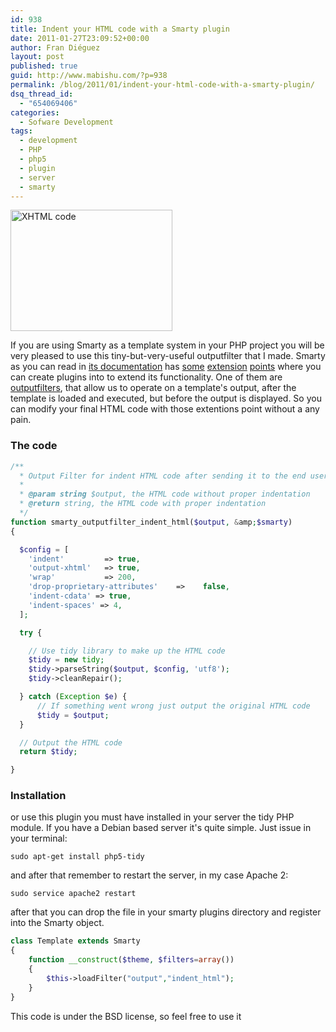 ```yaml
---
id: 938
title: Indent your HTML code with a Smarty plugin
date: 2011-01-27T23:09:52+00:00
author: Fran Diéguez
layout: post
published: true
guid: http://www.mabishu.com/?p=938
permalink: /blog/2011/01/indent-your-html-code-with-a-smarty-plugin/
dsq_thread_id:
  - "654069406"
categories:
  - Sofware Development
tags:
  - development
  - PHP
  - php5
  - plugin
  - server
  - smarty
---
```

<img class="alignright" title="XHTML code" src="/assets/images.jpg" alt="XHTML code" width="259" height="194" />

If you are using Smarty as a template system in your PHP project you
will be very pleased to use this tiny-but-very-useful outputfilter that
I made. Smarty as you can read in [its
documentation](http://www.smarty.net/docs/en/ "Smarty documentation")
has [some](http://www.smarty.net/docs/en/plugins.block.functions.tpl)
[extension](http://www.smarty.net/docs/en/plugins.block.functions.tpl)
[points](http://www.smarty.net/docs/en/plugins.compiler.functions.tpl)
where you can create plugins into to extend its functionality. One of
them are
[outputfilters](http://www.smarty.net/docs/en/plugins.outputfilters.tpl),
that allow us to operate on a template's output, after the template is
loaded and executed, but before the output is displayed. So you can
modify your final HTML code with those extentions point without a any
pain.

### The code

```php
/**
  * Output Filter for indent HTML code after sending it to the end user.
  *
  * @param string $output, the HTML code without proper indentation
  * @return string, the HTML code with proper indentation
  */
function smarty_outputfilter_indent_html($output, &amp;$smarty)
{

  $config = [
    'indent'         => true,
    'output-xhtml'   => true,
    'wrap'           => 200,
    'drop-proprietary-attributes'    =>    false,
    'indent-cdata' => true,
    'indent-spaces' => 4,
  ];

  try {

    // Use tidy library to make up the HTML code
    $tidy = new tidy;
    $tidy->parseString($output, $config, 'utf8');
    $tidy->cleanRepair();

  } catch (Exception $e) {
      // If something went wrong just output the original HTML code
      $tidy = $output;
  }

  // Output the HTML code
  return $tidy;

}
```
### Installation
or use this plugin you must have installed in your server the tidy PHP
module. If you have a Debian based server it's quite simple. Just issue
in your terminal:

```
sudo apt-get install php5-tidy
```

and after that remember to restart the server, in my case Apache 2:

```
sudo service apache2 restart
```

after that you can drop the file in your smarty plugins directory and
register into the Smarty object.

```php
class Template extends Smarty
{
    function __construct($theme, $filters=array())
    {
        $this->loadFilter("output","indent_html");
    }
}
```

This code is under the BSD license, so feel free to use it
